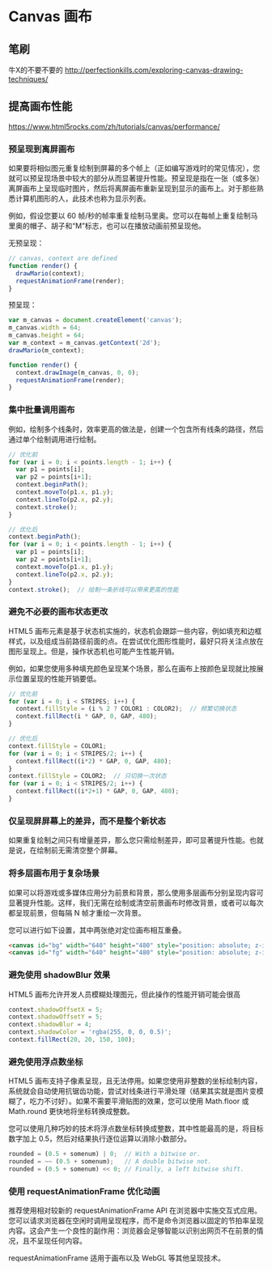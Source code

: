 # Canvas 画布


## 笔刷

牛X的不要不要的 http://perfectionkills.com/exploring-canvas-drawing-techniques/


## 提高画布性能

https://www.html5rocks.com/zh/tutorials/canvas/performance/

### 预呈现到离屏画布

如果要将相似图元重复绘制到屏幕的多个帧上（正如编写游戏时的常见情况），您就可以预呈现场景中较大的部分从而显著提升性能。预呈现是指在一张（或多张）离屏画布上呈现临时图片，然后将离屏画布重新呈现到显示的画布上。对于那些熟悉计算机图形的人，此技术也称为显示列表。

例如，假设您要以 60 帧/秒的帧率重复绘制马里奥。您可以在每帧上重复绘制马里奥的帽子、胡子和“M”标志，也可以在播放动画前预呈现他。

无预呈现：

```js
// canvas, context are defined
function render() {
  drawMario(context);
  requestAnimationFrame(render);
}
```

预呈现：

```js
var m_canvas = document.createElement('canvas');
m_canvas.width = 64;
m_canvas.height = 64;
var m_context = m_canvas.getContext('2d');
drawMario(m_context);

function render() {
  context.drawImage(m_canvas, 0, 0);
  requestAnimationFrame(render);
}
```

### 集中批量调用画布

例如，绘制多个线条时，效率更高的做法是，创建一个包含所有线条的路径，然后通过单个绘制调用进行绘制。

```js
// 优化前
for (var i = 0; i < points.length - 1; i++) {
  var p1 = points[i];
  var p2 = points[i+1];
  context.beginPath();
  context.moveTo(p1.x, p1.y);
  context.lineTo(p2.x, p2.y);
  context.stroke();
}

// 优化后
context.beginPath();
for (var i = 0; i < points.length - 1; i++) {
  var p1 = points[i];
  var p2 = points[i+1];
  context.moveTo(p1.x, p1.y);
  context.lineTo(p2.x, p2.y);
}
context.stroke();  // 绘制一条折线可以带来更高的性能
```

### 避免不必要的画布状态更改

HTML5 画布元素是基于状态机实施的，状态机会跟踪一些内容，例如填充和边框样式，以及组成当前路径前面的点。在尝试优化图形性能时，最好只将关注点放在图形呈现上。但是，操作状态机也可能产生性能开销。

例如，如果您使用多种填充颜色呈现某个场景，那么在画布上按颜色呈现就比按展示位置呈现的性能开销要低。

```js
// 优化前
for (var i = 0; i < STRIPES; i++) {
  context.fillStyle = (i % 2 ? COLOR1 : COLOR2);  // 频繁切换状态
  context.fillRect(i * GAP, 0, GAP, 480);
}

// 优化后
context.fillStyle = COLOR1;
for (var i = 0; i < STRIPES/2; i++) {
  context.fillRect((i*2) * GAP, 0, GAP, 480);
}
context.fillStyle = COLOR2;  // 只切换一次状态
for (var i = 0; i < STRIPES/2; i++) {
  context.fillRect((i*2+1) * GAP, 0, GAP, 480);
}
```

### 仅呈现屏屏幕上的差异，而不是整个新状态

如果重复绘制之间只有增量差异，那么您只需绘制差异，即可显著提升性能。也就是说，在绘制前无需清空整个屏幕。

### 将多层画布用于复杂场景

如果可以将游戏或多媒体应用分为前景和背景，那么使用多层画布分别呈现内容可显著提升性能。这样，我们无需在绘制或清空前景画布时修改背景，或者可以每次都呈现前景，但每隔 N 帧才重绘一次背景。

您可以进行如下设置，其中两张绝对定位画布相互重叠。

```html
<canvas id="bg" width="640" height="480" style="position: absolute; z-index: 0"></canvas>
<canvas id="fg" width="640" height="480" style="position: absolute; z-index: 1"></canvas>
```

### 避免使用 shadowBlur 效果

HTML5 画布允许开发人员模糊处理图元，但此操作的性能开销可能会很高

```js
context.shadowOffsetX = 5;
context.shadowOffsetY = 5;
context.shadowBlur = 4;
context.shadowColor = 'rgba(255, 0, 0, 0.5)';
context.fillRect(20, 20, 150, 100);
```

### 避免使用浮点数坐标

HTML5 画布支持子像素呈现，且无法停用。如果您使用非整数的坐标绘制内容，系统就会自动使用抗锯齿功能，尝试对线条进行平滑处理（结果其实就是图片变模糊了，吃力不讨好）。如果不需要平滑贴图的效果，您可以使用 Math.floor 或 Math.round 更快地将坐标转换成整数。

您可以使用几种巧妙的技术将浮点数坐标转换成整数，其中性能最高的是，将目标数字加上 0.5，然后对结果执行逐位运算以消除小数部分。

```js
rounded = (0.5 + somenum) | 0;  // With a bitwise or.
rounded = ~~ (0.5 + somenum);   // A double bitwise not.
rounded = (0.5 + somenum) << 0; // Finally, a left bitwise shift.
```

### 使用 requestAnimationFrame 优化动画

推荐使用相对较新的 requestAnimationFrame API 在浏览器中实施交互式应用。您可以请求浏览器在空闲时调用呈现程序，而不是命令浏览器以固定的节拍率呈现内容。这会产生一个良性的副作用：浏览器会足够智能以识别出网页不在前景的情况，且不呈现任何内容。

requestAnimationFrame 适用于画布以及 WebGL 等其他呈现技术。

